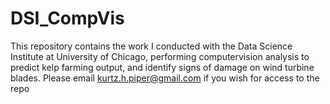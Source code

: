 # DSI_CompVis

This repository contains the work I conducted with the Data Science Institute at University of Chicago, performing computervision analysis to predict kelp farming output, and identify signs of damage on wind turbine blades. Please email kurtz.h.piper@gmail.com if you wish for access to the repo
